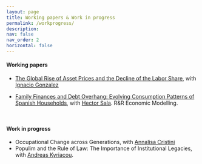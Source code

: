 ```yaml
---
layout: page
title: Working papers & Work in progress
permalink: /workprogress/
description: 
nav: false
nav_order: 2
horizontal: false
---
```


<!-- pages/workprogress.md -->

  <h4>Working papers</h4>

  - [The Global Rise of Asset Prices and the Decline of the Labor Share](https://papers.ssrn.com/sol3/papers.cfm?abstract_id=2964329), with [Ignacio Gonzalez](https://www.ignacioglez.com/)

  - [Family Finances and Debt Overhang: Evolving Consumption Patterns of Spanish Households](https://docs.iza.org/dp15222.pdf), with [Hector Sala](https://espainnova.uab.cat/es/hector_sala). R&R Economic Modelling.

  <br>

  <h4>Work in progress</h4>

  - Occupational Change across Generations, with [Annalisa Cristini](https://didattica-rubrica.unibg.it/ugov/person/3083)
  - Populim and the Rule of Law: The Importance of Institutional Legacies, with [Andreas Kyriacou](https://www.udg.edu/ca/directori/pagina-personal?ID=2001744&language=es-ES).

